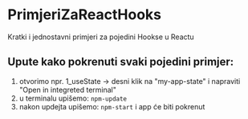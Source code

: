 # PrimjeriZaReactHooks
Kratki i jednostavni primjeri za pojedini Hookse u Reactu

## Upute kako pokrenuti svaki pojedini primjer:

1. otvorimo npr. 1_useState -> desni klik na "my-app-state" i napraviti "Open in integreted terminal"
2. u terminalu upišemo: ``` npm-update ```
3. nakon updejta upišemo: ``` npm-start ``` i app će biti pokrenut
